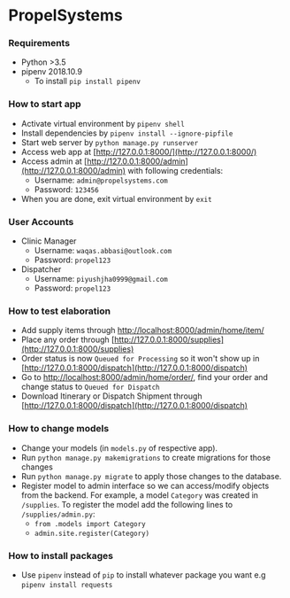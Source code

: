 # PropelSystems

### Requirements

* Python >3.5
* pipenv 2018.10.9
  * To install `pip install pipenv`

### How to start app

* Activate virtual environment by `pipenv shell`
* Install dependencies by `pipenv install --ignore-pipfile`
* Start web server by `python manage.py runserver`
* Access web app at [http://127.0.0.1:8000/](http://127.0.0.1:8000/)
* Access admin at [http://127.0.0.1:8000/admin](http://127.0.0.1:8000/admin) with following credentials:
  * Username: `admin@propelsystems.com`
  * Password: `123456`
* When you are done, exit virtual environment by `exit`

### User Accounts

* Clinic Manager
  * Username: `waqas.abbasi@outlook.com`
  * Password: `propel123`
* Dispatcher
  * Username: `piyushjha0999@gmail.com`
  * Password: `propel123`

### How to test elaboration

* Add supply items through [http://localhost:8000/admin/home/item/](http://localhost:8000/admin/home/item/)
* Place any order through [http://127.0.0.1:8000/supplies](http://127.0.0.1:8000/supplies)
* Order status is now `Queued for Processing` so it won't show up in [http://127.0.0.1:8000/dispatch](http://127.0.0.1:8000/dispatch)
* Go to [http://localhost:8000/admin/home/order/](http://localhost:8000/admin/home/order/), find your order and change status to `Queued for Dispatch`
* Download Itinerary or Dispatch Shipment through [http://127.0.0.1:8000/dispatch](http://127.0.0.1:8000/dispatch)

### How to change models

* Change your models (in `models.py` of respective app).
* Run `python manage.py makemigrations` to create migrations for those changes
* Run `python manage.py migrate` to apply those changes to the database.
* Register model to admin interface so we can access/modify objects from the backend. For example, a model `Category` was created in `/supplies`. To register the model add the following lines to `/supplies/admin.py`:
  * `from .models import Category`
  * `admin.site.register(Category)`

### How to install packages

* Use `pipenv` instead of `pip` to install whatever package you want e.g `pipenv install requests`
